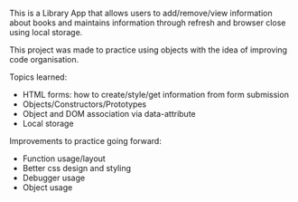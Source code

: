 This is a Library App that allows users to add/remove/view information about books and maintains information through refresh and browser close using local storage.

This project was made to practice using objects with the idea of improving code organisation.

Topics learned:
- HTML forms: how to create/style/get information from form submission
- Objects/Constructors/Prototypes
- Object and DOM association via data-attribute
- Local storage

Improvements to practice going forward:
- Function usage/layout
- Better css design and styling
- Debugger usage
- Object usage 

